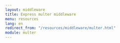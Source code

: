 ```yaml
---
layout: middleware
title: Express multer middleware
menu: resources
lang: en
redirect_from: "/resources/middleware/multer.html"
module: multer
---
```

